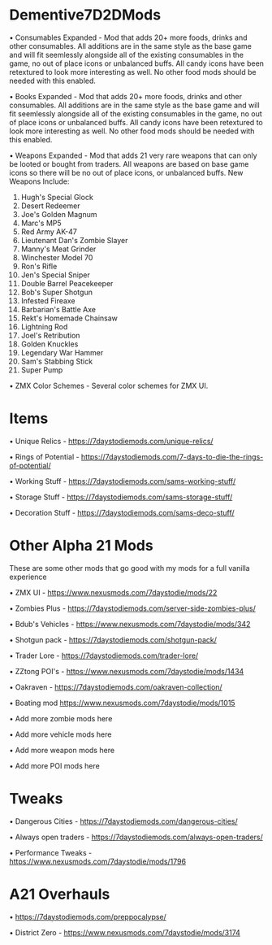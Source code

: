 # Dementive7D2DMods

• Consumables Expanded - Mod that adds 20+ more foods, drinks and other consumables. All additions are in the same style as the base game and will fit seemlessly alongside all of the existing consumables in the game, no out of place icons or unbalanced buffs. All candy icons have been retextured to look more interesting as well. No other food mods should be needed with this enabled.

• Books Expanded - Mod that adds 20+ more foods, drinks and other consumables. All additions are in the same style as the base game and will fit seemlessly alongside all of the existing consumables in the game, no out of place icons or unbalanced buffs. All candy icons have been retextured to look more interesting as well. No other food mods should be needed with this enabled.

• Weapons Expanded - Mod that adds 21 very rare weapons that can only be looted or bought from traders. All weapons are based on base game icons so there will be no out of place icons, or unbalanced buffs. New Weapons Include:
1. Hugh's Special Glock
2. Desert Redeemer
3. Joe's Golden Magnum
4. Marc's MP5
5. Red Army AK-47
6. Lieutenant Dan's Zombie Slayer
7. Manny's Meat Grinder
8. Winchester Model 70
9. Ron's Rifle
10. Jen's Special Sniper
11. Double Barrel Peacekeeper
12. Bob's Super Shotgun
13. Infested Fireaxe
14. Barbarian's Battle Axe
15. Rekt's Homemade Chainsaw
16. Lightning Rod
17. Joel's Retribution
18. Golden Knuckles
19. Legendary War Hammer
20. Sam's Stabbing Stick
21. Super Pump

• ZMX Color Schemes - Several color schemes for ZMX UI.

# Items

• Unique Relics - https://7daystodiemods.com/unique-relics/

• Rings of Potential - https://7daystodiemods.com/7-days-to-die-the-rings-of-potential/

• Working Stuff - https://7daystodiemods.com/sams-working-stuff/

• Storage Stuff - https://7daystodiemods.com/sams-storage-stuff/

• Decoration Stuff - https://7daystodiemods.com/sams-deco-stuff/


# Other Alpha 21 Mods

These are some other mods that go good with my mods for a full vanilla experience

• ZMX UI - https://www.nexusmods.com/7daystodie/mods/22

• Zombies Plus - https://7daystodiemods.com/server-side-zombies-plus/

• Bdub's Vehicles - https://www.nexusmods.com/7daystodie/mods/342

• Shotgun pack - https://7daystodiemods.com/shotgun-pack/

• Trader Lore - https://7daystodiemods.com/trader-lore/

• ZZtong POI's - https://www.nexusmods.com/7daystodie/mods/1434

• Oakraven - https://7daystodiemods.com/oakraven-collection/

• Boating mod https://www.nexusmods.com/7daystodie/mods/1015

• Add more zombie mods here

• Add more vehicle mods here

• Add more weapon mods here

• Add more POI mods here


# Tweaks

• Dangerous Cities - https://7daystodiemods.com/dangerous-cities/

• Always open traders - https://7daystodiemods.com/always-open-traders/

• Performance Tweaks - https://www.nexusmods.com/7daystodie/mods/1796



# A21 Overhauls

• https://7daystodiemods.com/preppocalypse/

• District Zero - https://www.nexusmods.com/7daystodie/mods/3174
